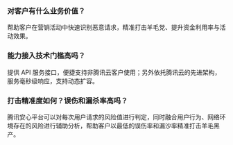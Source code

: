 ### 对客户有什么业务价值？
帮助客户在营销活动中快速识别恶意请求，精准打击羊毛党、提升资金利用率与活动效果。

### 能力接入技术门槛高吗？
提供 API 服务接口，便捷支持非腾讯云客户使用；另外依托腾讯云的先进架构，服务毫秒级响应，支持动态扩容。

### 打击精准度如何？误伤和漏杀率高吗？
腾讯安心平台可以对每次用户请求的风险值进行判定，同时融合用户行为、网络环境存在的风险进行辅助分析，帮助客户以最低的误伤率和漏沙率精准打击羊毛黑产。
